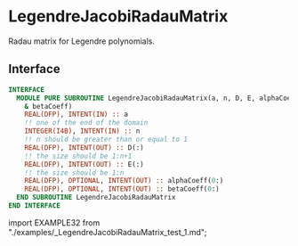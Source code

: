 # LegendreJacobiRadauMatrix

Radau matrix for Legendre polynomials.

## Interface

<Tabs>
<TabItem value="interface" label="܀ Interface" default>

```fortran
INTERFACE
  MODULE PURE SUBROUTINE LegendreJacobiRadauMatrix(a, n, D, E, alphaCoeff, &
    & betaCoeff)
    REAL(DFP), INTENT(IN) :: a
    !! one of the end of the domain
    INTEGER(I4B), INTENT(IN) :: n
    !! n should be greater than or equal to 1
    REAL(DFP), INTENT(OUT) :: D(:)
    !! the size should be 1:n+1
    REAL(DFP), INTENT(OUT) :: E(:)
    !! the size should be 1:n
    REAL(DFP), OPTIONAL, INTENT(OUT) :: alphaCoeff(0:)
    REAL(DFP), OPTIONAL, INTENT(OUT) :: betaCoeff(0:)
  END SUBROUTINE LegendreJacobiRadauMatrix
END INTERFACE
```

</TabItem>

<TabItem value="example" label="️܀ See example">

import EXAMPLE32 from "./examples/\_LegendreJacobiRadauMatrix_test_1.md";

<EXAMPLE32 />

</TabItem>

<TabItem value="close" label="↢ ">

</TabItem>
</Tabs>
